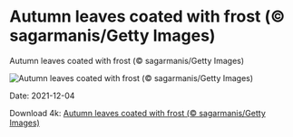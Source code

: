 # Autumn leaves coated with frost (© sagarmanis/Getty Images)

Autumn leaves coated with frost (© sagarmanis/Getty Images)

![Autumn leaves coated with frost (© sagarmanis/Getty Images)](https://bing.com/th?id=OHR.FrostLeaves_EN-US1373620502_UHD.jpg&w=1024&h=576)

Date: 2021-12-04

Download 4k: [Autumn leaves coated with frost (© sagarmanis/Getty Images)](https://bing.com/th?id=OHR.FrostLeaves_EN-US1373620502_UHD.jpg)

